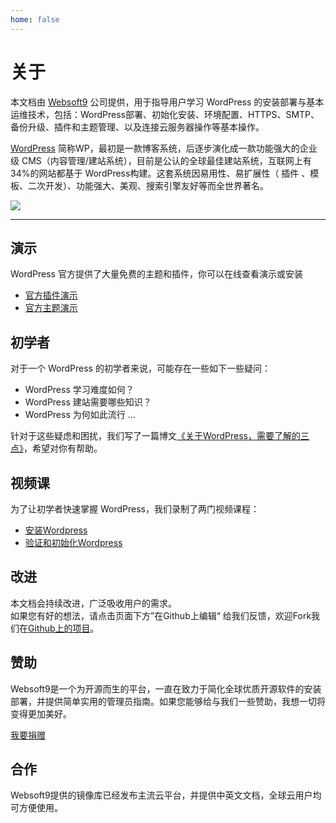 ```yaml
---
home: false
---
```


# 关于

本文档由 [Websoft9](https://www.websoft9.com/) 公司提供，用于指导用户学习 WordPress 的安装部署与基本运维技术，包括：WordPress部署、初始化安装、环境配置、HTTPS、SMTP、备份升级、插件和主题管理、以及连接云服务器操作等基本操作。

[WordPress](https://wordpress.org) 简称WP，最初是一款博客系统，后逐步演化成一款功能强大的企业级 CMS（内容管理/建站系统），目前是公认的全球最佳建站系统，互联网上有34%的网站都基于 WordPress构建。这套系统因易用性、易扩展性（ 插件 、模板、二次开发）、功能强大、美观、搜索引擎友好等而全世界著名。

![](https://libs.websoft9.com/Websoft9/DocsPicture/zh/wordpress/wordpress-product-screenshot.png)

---

## 演示

WordPress 官方提供了大量免费的主题和插件，你可以在线查看演示或安装

- [官方插件演示](https://wordpress.org/plugins/)
- [官方主题演示](https://wordpress.org/themes/)

## 初学者

对于一个 WordPress 的初学者来说，可能存在一些如下一些疑问：

- WordPress 学习难度如何？
- WordPress 建站需要哪些知识？
- WordPress 为何如此流行
...

针对于这些疑虑和困扰，我们写了一篇博文[《关于WordPress，需要了解的三点》](stack-study.md)，希望对你有帮助。

## 视频课

为了让初学者快速掌握 WordPress，我们录制了两门视频课程：

*   [ 安装Wordpress](https://www.chuanke.com/v8414676-219126-1422244.html)
*   [ 验证和初始化Wordpress](https://www.chuanke.com/v8414676-219126-1422249.html)

## 改进

本文档会持续改进，广泛吸收用户的需求。  
如果您有好的想法，请点击页面下方”在Github上编辑“ 给我们反馈，欢迎Fork我们在[Github上的项目](https://github.com/Websoft9/ansible-wordpress)。

## 赞助

Websoft9是一个为开源而生的平台，一直在致力于简化全球优质开源软件的安装部署，并提供简单实用的管理员指南。如果您能够给与我们一些赞助，我想一切将变得更加美好。  

[我要捐赠](https://www.websoft9.com/aboutus/donate)

## 合作

Websoft9提供的镜像库已经发布主流云平台，并提供中英文文档，全球云用户均可方便使用。 